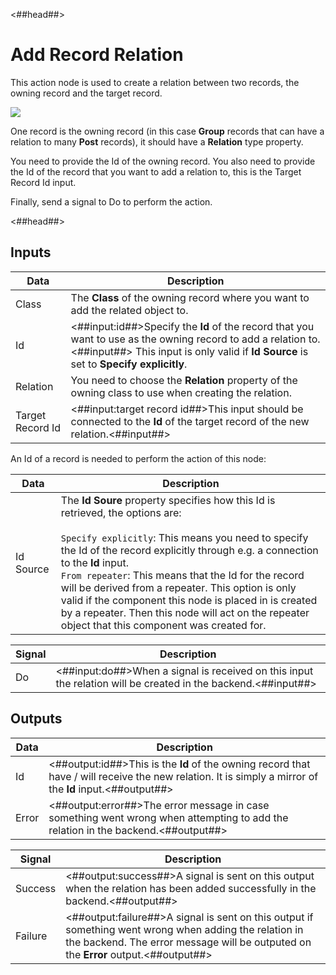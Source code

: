 <##head##>

# Add Record Relation

This action node is used to create a relation between two records, the owning record and the target record.

<div class="ndl-image-with-background l">

![](/nodes/data/cloud-data/add-record-relation/add-relation.png)

</div>

One record is the owning record (in this case **Group** records that can have a relation to many **Post** records), it should have a **Relation** type property.

You need to provide the <span class="ndl-data">Id</span> of the owning record. You also need to provide the <span class="ndl-data">Id</span> of the record that you want to add a relation to, this is the Target Record Id input.

Finally, send a <span class="ndl-signal">signal</span> to <span class="ndl-signal">Do</span> to perform the action.

<##head##>

## Inputs

| Data                                           | Description                                                                                                                                                                                           |
| ---------------------------------------------- | ----------------------------------------------------------------------------------------------------------------------------------------------------------------------------------------------------- |
| <span class="ndl-data">Class</span>            | The **Class** of the owning record where you want to add the related object to.                                                                                                                       |
| <span class="ndl-data">Id</span>               | <##input:id##>Specify the **Id** of the record that you want to use as the owning record to add a relation to.<##input##> This input is only valid if **Id Source** is set to **Specify explicitly**. |
| <span class="ndl-data">Relation</span>         | You need to choose the **Relation** property of the owning class to use when creating the relation.                                                                                                   |
| <span class="ndl-data">Target Record Id</span> | <##input:target record id##>This input should be connected to the **Id** of the target record of the new relation.<##input##>                                                                         |

An Id of a record is needed to perform the action of this node:

| Data                                    | Description                                                                                                                                                                                                                                                                                                                                                                                                                                                                                             |
| --------------------------------------- | ------------------------------------------------------------------------------------------------------------------------------------------------------------------------------------------------------------------------------------------------------------------------------------------------------------------------------------------------------------------------------------------------------------------------------------------------------------------------------------------------------- |
| <span class="ndl-data">Id Source</span> | The **Id Soure** property specifies how this Id is retrieved, the options are:<br/><br/>`Specify explicitly`: This means you need to specify the Id of the record explicitly through e.g. a connection to the **Id** input.<br/>`From repeater`: This means that the Id for the record will be derived from a repeater. This option is only valid if the component this node is placed in is created by a repeater. Then this node will act on the repeater object that this component was created for. |


| Signal                             | Description                                                                                                   |
| ---------------------------------- | ------------------------------------------------------------------------------------------------------------- |
| <span class="ndl-signal">Do</span> | <##input:do##>When a signal is received on this input the relation will be created in the backend.<##input##> |

## Outputs

| Data                                | Description                                                                                                                                              |
| ----------------------------------- | -------------------------------------------------------------------------------------------------------------------------------------------------------- |
| <span class="ndl-data">Id</span>    | <##output:id##>This is the **Id** of the owning record that have / will receive the new relation. It is simply a mirror of the **Id** input.<##output##> |
| <span class="ndl-data">Error</span> | <##output:error##>The error message in case something went wrong when attempting to add the relation in the backend.<##output##>                         |

| Signal                                  | Description                                                                                                                                                                                  |
| --------------------------------------- | -------------------------------------------------------------------------------------------------------------------------------------------------------------------------------------------- |
| <span class="ndl-signal">Success</span> | <##output:success##>A signal is sent on this output when the relation has been added successfully in the backend.<##output##>                                                                |
| <span class="ndl-signal">Failure</span> | <##output:failure##>A signal is sent on this output if something went wrong when adding the relation in the backend. The error message will be outputed on the **Error** output.<##output##> |
